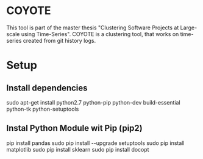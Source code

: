 # COYOTE
This tool is part of the master thesis "Clustering Software Projects at Large-scale using Time-Series". COYOTE is a clustering tool, that works on time-series created from git history logs. 

# Setup

## Install dependencies
sudo apt-get install python2.7 python-pip python-dev build-essential python-tk python-setuptools

## Instal Python Module wit Pip (pip2)
pip install pandas 
sudo pip install --upgrade setuptools
sudo pip install matplotlib
sudo pip install sklearn
sudo pip install docopt



